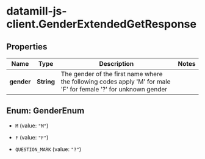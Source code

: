 # datamill-js-client.GenderExtendedGetResponse

## Properties
Name | Type | Description | Notes
------------ | ------------- | ------------- | -------------
**gender** | **String** | The gender of the first name where the following codes apply &#39;M&#39; for male &#39;F&#39; for female &#39;?&#39; for unknown gender  | 


<a name="GenderEnum"></a>
## Enum: GenderEnum


* `M` (value: `"M"`)

* `F` (value: `"F"`)

* `QUESTION_MARK` (value: `"?"`)




